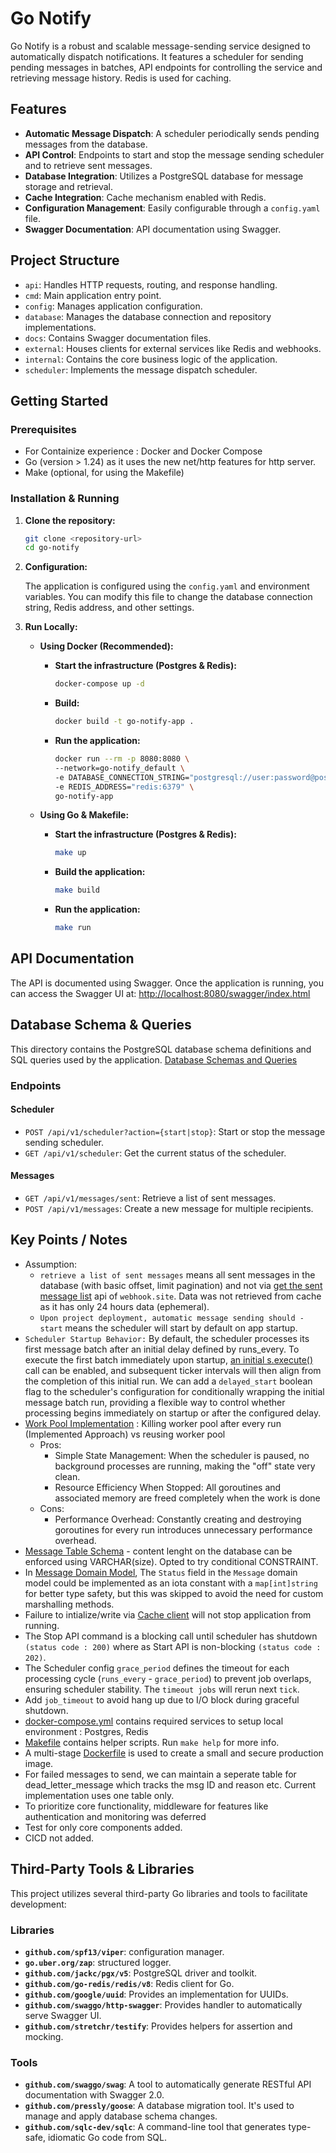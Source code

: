 
# Go Notify

Go Notify is a robust and scalable message-sending service designed to automatically dispatch notifications. It features a scheduler for sending pending messages in batches, API endpoints for controlling the service and retrieving message history. Redis is used for caching.

## Features

* **Automatic Message Dispatch**: A scheduler periodically sends pending messages from the database.
* **API Control**: Endpoints to start and stop the message sending scheduler and to retrieve sent messages.
* **Database Integration**: Utilizes a PostgreSQL database for message storage and retrieval.
* **Cache Integration**: Cache mechanism enabled with Redis.
* **Configuration Management**: Easily configurable through a `config.yaml` file.
* **Swagger Documentation**: API documentation using Swagger.


## Project Structure
* `api`: Handles HTTP requests, routing, and response handling.
* `cmd`: Main application entry point.
* `config`: Manages application configuration.
* `database`: Manages the database connection and repository implementations.
* `docs`: Contains Swagger documentation files.
* `external`: Houses clients for external services like Redis and webhooks.
* `internal`: Contains the core business logic of the application.
* `scheduler`: Implements the message dispatch scheduler.

## Getting Started

### Prerequisites

* For Containize experience : Docker and Docker Compose
* Go (version > 1.24) as it uses the new net/http features for http server.
* Make (optional, for using the Makefile)

### Installation & Running

1.  **Clone the repository:**

    ```sh
    git clone <repository-url>
    cd go-notify
    ```

2.  **Configuration:**

    The application is configured using the `config.yaml` and environment variables. You can modify this file to change the database connection string, Redis address, and other settings.

3.  **Run Locally:**
    * **Using Docker (Recommended):**

        * **Start the infrastructure (Postgres & Redis):**
            ```sh
            docker-compose up -d
            ```
        * **Build:**
            ```sh
            docker build -t go-notify-app .
            ```
        * **Run the application:**
            ```sh
            docker run --rm -p 8080:8080 \
            --network=go-notify_default \
            -e DATABASE_CONNECTION_STRING="postgresql://user:password@postgres:5432/go_notify_db?sslmode=disable" \
            -e REDIS_ADDRESS="redis:6379" \
            go-notify-app
            ```

    * **Using Go & Makefile:**

        * **Start the infrastructure (Postgres & Redis):**
            ```sh
            make up
            ```
        * **Build the application:**
            ```sh
            make build
            ```
        * **Run the application:**
            ```sh
            make run
            ```

## API Documentation

The API is documented using Swagger. Once the application is running, you can access the Swagger UI at:
[http://localhost:8080/swagger/index.html](http://localhost:8080/swagger/index.html)

## Database Schema & Queries

This directory contains the PostgreSQL database schema definitions and SQL queries used by the application.
[Database Schemas and Queries](sql)

### Endpoints

#### Scheduler

* `POST /api/v1/scheduler?action={start|stop}`: Start or stop the message sending scheduler.
* `GET /api/v1/scheduler`: Get the current status of the scheduler.

#### Messages

* `GET /api/v1/messages/sent`: Retrieve a list of sent messages.
* `POST /api/v1/messages`: Create a new message for multiple recipients.

## Key Points / Notes
- Assumption:
    - `retrieve a list of sent messages` means all sent messages in the database (with basic offset, limit pagination) and not via [get the sent message list](https://docs.webhook.site/api/examples.html#get-all-data-sent-to-url) api of `webhook.site`. Data was not retrieved from cache as it has only 24 hours data (ephemeral).
    - `Upon project deployment, automatic message sending should -start` means the scheduler will start by default on app startup.
- `Scheduler Startup Behavior:` By default, the scheduler processes its first message batch after an initial delay defined by runs_every. To execute the first batch immediately upon startup, [an initial s.execute()](https://github.com/akshaysangma/go-notify/blob/main/internal/scheduler/message_dispatcher.go#L92) call can be enabled, and subsequent ticker intervals will then align from the completion of this initial run.  We can add a `delayed_start` boolean flag to the scheduler's configuration for conditionally wrapping the initial message batch run, providing a flexible way to control whether processing begins immediately on startup or after the configured delay.
- [Work Pool Implementation](internal/messages/service.go) : Killing worker pool after every run (Implemented Approach) vs reusing worker pool 
    - Pros: 
        - Simple State Management: When the scheduler is paused, no background processes are running, making the "off" state very clean.
        - Resource Efficiency When Stopped: All goroutines and associated memory are freed completely when the work is done
    - Cons:
        - Performance Overhead: Constantly creating and destroying goroutines for every run introduces unnecessary performance overhead.
- [Message Table Schema](sql/schema/20250708142121_create_message_table.sql) - content lenght on the database can be enforced using VARCHAR(size). Opted to try conditional CONSTRAINT.
- In [Message Domain Model](internal/messages/model.go), The `Status` field in the `Message` domain model could be implemented as an iota constant with a `map[int]string` for better type safety, but this was skipped to avoid the need for custom marshalling methods.
- Failure to intialize/write via [Cache client](external/redis/client.go) will not stop application from running.
- The Stop API command is a blocking call until scheduler has shutdown `(status code : 200)` where as Start API is non-blocking `(status code : 202)`.
- The Scheduler config `grace_period` defines the timeout for each processing cycle (`runs_every` - `grace_period`) to prevent job overlaps, ensuring scheduler stability. The `timeout jobs` will rerun next `tick`.
- Add `job_timeout` to avoid hang up due to I/O block during graceful shutdown.
- [docker-compose.yml](docker-compose.yml) contains required services to setup local environment : Postgres, Redis
- [Makefile](Makefile) contains helper scripts. Run `make help` for more info.
- A multi-stage [Dockerfile](Dockerfile) is used to create a small and secure production image.
- For failed messages to send, we can maintain a seperate table for dead_letter_message which tracks
the msg ID and reason etc. Current implementation uses one table only.
- To prioritize core functionality, middleware for features like authentication and monitoring was deferred
- Test for only core components added.
- CICD not added.

## Third-Party Tools & Libraries

This project utilizes several third-party Go libraries and tools to facilitate development:

### Libraries

* **`github.com/spf13/viper`**: configuration manager.
* **`go.uber.org/zap`**: structured logger.
* **`github.com/jackc/pgx/v5`**: PostgreSQL driver and toolkit.
* **`github.com/go-redis/redis/v8`**: Redis client for Go.
* **`github.com/google/uuid`**: Provides an implementation for UUIDs.
* **`github.com/swaggo/http-swagger`**: Provides handler to automatically serve Swagger UI.
* **`github.com/stretchr/testify`**: Provides helpers for assertion and mocking.

### Tools

* **`github.com/swaggo/swag`**: A tool to automatically generate RESTful API documentation with Swagger 2.0.
* **`github.com/pressly/goose`**: A database migration tool. It's used to manage and apply database schema changes.
* **`github.com/sqlc-dev/sqlc`**: A command-line tool that generates type-safe, idiomatic Go code from SQL.
